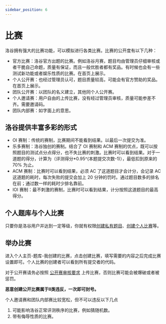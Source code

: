 ```yaml
---
sidebar_position: 6
---
```


# 比赛

洛谷拥有强大的比赛功能，可以模拟进行各类比赛。比赛的公开度有以下几种：

- 官方比赛：洛谷官方出题的比赛。例如洛谷月赛，题目均由管理员仔细审核或者干脆自己命题，质量有保证，而且一般优胜者都有奖品。有时候也会有一些测试新功能或者娱乐性质的比赛。在首页上展示。
- 个人公开赛：也经过管理员认可，题目质量较高，可能会有官方赞助的奖品。在首页上展示。
- 团队公开赛：以团队的名义建立，其他同个人公开赛。
- 个人邀请赛：用户自由的上传比赛，没有经过管理员审核，质量可能参差不齐。需要邀请码。
- 团队内部赛：如字面上的意思。

## 洛谷提供丰富多彩的形式

- OI 赛制：传统的赛制，比赛期间不能看到结果。以最后一次提交为准。
- 乐多赛制：洛谷独创的赛制。结合了 OI 赛制和 ACM 赛制的优点，既可以按照题目的测试点分点得分，也不失比赛的刺激。比赛时可以看到结果。对于一道题的得分，计算为（评测得分\*0.95^(本题提交次数-1)），最低扣到原来的 70% 为止。
- ACM 赛制：比赛时可以看到结果，必须 AC 了这道题目才会计分，会记录 AC 这道题的耗时，每次失败的提交会加上 20 分钟的罚时。通过题目数多的排名在前；通过数一样的耗时少排名靠前。
- IOI 赛制：最不刺激的赛制，比赛时可以看到结果，计分按照这道题目的最高得分。

## 个人题库与个人比赛

只要你是洛谷用户并达到一定等级，你就有权限[创建私有题目](https://www.luogu.com.cn/problem/new?type=U)、[创建个人比赛](https://www.luogu.com.cn/contest/new)等。

## 举办比赛

进入个人主页-题库-我创建的比赛，点击创建比赛，填写需要的内容之后完成比赛设置即可。个人比赛的创建者可以看到所有提交者的代码。

对于公开赛请务必按照 [公开赛审核要求](../../rules/academic/contest-standard.md) 上传比赛，否则比赛可能会被爆破或者被惩罚。

**恶意创建公开比赛属于II类违反，一次即可封号。**

个人邀请赛和团队内部赛比较宽松，但不可以违反以下几点

1. 可能影响洛谷正常评测秩序的比赛，例如猜随机数。
2. 带有侮辱性质的比赛。

